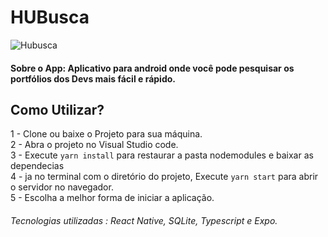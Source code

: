 # HUBusca

![Hubusca](https://github.com/ProgramadorLeandroSantos/HUBusca/blob/master/assets/HUBusca.gif)
#### Sobre o App: Aplicativo para android onde você pode pesquisar os portfólios dos Devs mais fácil e rápido.

## Como Utilizar?

1 - Clone ou baixe o Projeto para sua máquina.<br/>
2 - Abra o projeto no Visual Studio code.<br/>
3 - Execute `yarn install` para restaurar a pasta nodemodules e baixar as dependecias <br/>
4 - ja no terminal com o diretório do projeto, Execute `yarn start` para abrir o servidor no navegador. <br/>
5 - Escolha a melhor forma de iniciar a aplicação.

###### Tecnologias utilizadas : React Native, SQLite, Typescript e Expo.
